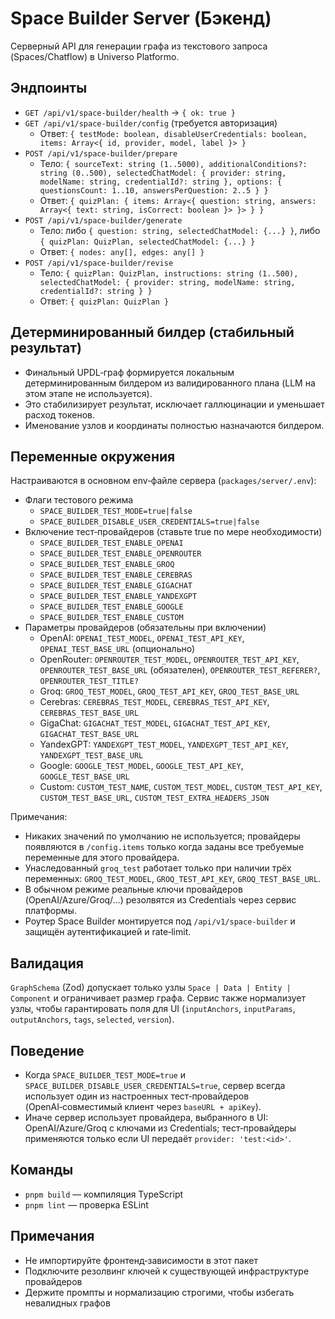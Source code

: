 # Space Builder Server (Бэкенд)

Серверный API для генерации графа из текстового запроса (Spaces/Chatflow) в Universo Platformo.

## Эндпоинты

-   `GET /api/v1/space-builder/health` → `{ ok: true }`
-   `GET /api/v1/space-builder/config` (требуется авторизация)
    -   Ответ: `{ testMode: boolean, disableUserCredentials: boolean, items: Array<{ id, provider, model, label }> }`
-   `POST /api/v1/space-builder/prepare`
    -   Тело: `{ sourceText: string (1..5000), additionalConditions?: string (0..500), selectedChatModel: { provider: string, modelName: string, credentialId?: string }, options: { questionsCount: 1..10, answersPerQuestion: 2..5 } }`
    -   Ответ: `{ quizPlan: { items: Array<{ question: string, answers: Array<{ text: string, isCorrect: boolean }> }> } }`
-   `POST /api/v1/space-builder/generate`
    -   Тело: либо `{ question: string, selectedChatModel: {...} }`, либо `{ quizPlan: QuizPlan, selectedChatModel: {...} }`
    -   Ответ: `{ nodes: any[], edges: any[] }`
-   `POST /api/v1/space-builder/revise`
    -   Тело: `{ quizPlan: QuizPlan, instructions: string (1..500), selectedChatModel: { provider: string, modelName: string, credentialId?: string } }`
    -   Ответ: `{ quizPlan: QuizPlan }`

## Детерминированный билдер (стабильный результат)

-   Финальный UPDL‑граф формируется локальным детерминированным билдером из валидированного плана (LLM на этом этапе не используется).
-   Это стабилизирует результат, исключает галлюцинации и уменьшает расход токенов.
-   Именование узлов и координаты полностью назначаются билдером.

## Переменные окружения

Настраиваются в основном env‑файле сервера (`packages/server/.env`):

-   Флаги тестового режима
    -   `SPACE_BUILDER_TEST_MODE=true|false`
    -   `SPACE_BUILDER_DISABLE_USER_CREDENTIALS=true|false`
-   Включение тест‑провайдеров (ставьте true по мере необходимости)
    -   `SPACE_BUILDER_TEST_ENABLE_OPENAI`
    -   `SPACE_BUILDER_TEST_ENABLE_OPENROUTER`
    -   `SPACE_BUILDER_TEST_ENABLE_GROQ`
    -   `SPACE_BUILDER_TEST_ENABLE_CEREBRAS`
    -   `SPACE_BUILDER_TEST_ENABLE_GIGACHAT`
    -   `SPACE_BUILDER_TEST_ENABLE_YANDEXGPT`
    -   `SPACE_BUILDER_TEST_ENABLE_GOOGLE`
    -   `SPACE_BUILDER_TEST_ENABLE_CUSTOM`
-   Параметры провайдеров (обязательны при включении)
    -   OpenAI: `OPENAI_TEST_MODEL`, `OPENAI_TEST_API_KEY`, `OPENAI_TEST_BASE_URL` (опционально)
    -   OpenRouter: `OPENROUTER_TEST_MODEL`, `OPENROUTER_TEST_API_KEY`, `OPENROUTER_TEST_BASE_URL` (обязателен), `OPENROUTER_TEST_REFERER?`, `OPENROUTER_TEST_TITLE?`
    -   Groq: `GROQ_TEST_MODEL`, `GROQ_TEST_API_KEY`, `GROQ_TEST_BASE_URL`
    -   Cerebras: `CEREBRAS_TEST_MODEL`, `CEREBRAS_TEST_API_KEY`, `CEREBRAS_TEST_BASE_URL`
    -   GigaChat: `GIGACHAT_TEST_MODEL`, `GIGACHAT_TEST_API_KEY`, `GIGACHAT_TEST_BASE_URL`
    -   YandexGPT: `YANDEXGPT_TEST_MODEL`, `YANDEXGPT_TEST_API_KEY`, `YANDEXGPT_TEST_BASE_URL`
    -   Google: `GOOGLE_TEST_MODEL`, `GOOGLE_TEST_API_KEY`, `GOOGLE_TEST_BASE_URL`
    -   Custom: `CUSTOM_TEST_NAME`, `CUSTOM_TEST_MODEL`, `CUSTOM_TEST_API_KEY`, `CUSTOM_TEST_BASE_URL`, `CUSTOM_TEST_EXTRA_HEADERS_JSON`

Примечания:

-   Никаких значений по умолчанию не используется; провайдеры появляются в `/config.items` только когда заданы все требуемые переменные для этого провайдера.
-   Унаследованный `groq_test` работает только при наличии трёх переменных: `GROQ_TEST_MODEL`, `GROQ_TEST_API_KEY`, `GROQ_TEST_BASE_URL`.
-   В обычном режиме реальные ключи провайдеров (OpenAI/Azure/Groq/…) резолвятся из Credentials через сервис платформы.
-   Роутер Space Builder монтируется под `/api/v1/space-builder` и защищён аутентификацией и rate‑limit.

## Валидация

`GraphSchema` (Zod) допускает только узлы `Space | Data | Entity | Component` и ограничивает размер графа. Сервис также нормализует узлы, чтобы гарантировать поля для UI (`inputAnchors`, `inputParams`, `outputAnchors`, `tags`, `selected`, `version`).

## Поведение

-   Когда `SPACE_BUILDER_TEST_MODE=true` и `SPACE_BUILDER_DISABLE_USER_CREDENTIALS=true`, сервер всегда использует один из настроенных тест‑провайдеров (OpenAI‑совместимый клиент через `baseURL + apiKey`).
-   Иначе сервер использует провайдера, выбранного в UI: OpenAI/Azure/Groq с ключами из Credentials; тест‑провайдеры применяются только если UI передаёт `provider: 'test:<id>'`.

## Команды

-   `pnpm build` — компиляция TypeScript
-   `pnpm lint` — проверка ESLint

## Примечания

-   Не импортируйте фронтенд‑зависимости в этот пакет
-   Подключите резолвинг ключей к существующей инфраструктуре провайдеров
-   Держите промпты и нормализацию строгими, чтобы избегать невалидных графов

